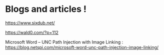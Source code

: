 # Blogs and articles !

https://www.sixdub.net/

https://wald0.com/?p=112

Microsoft Word – UNC Path Injection with Image Linking : https://blog.netspi.com/microsoft-word-unc-path-injection-image-linking/


